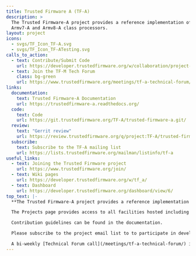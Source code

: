 ```yaml
---
title: Trusted Firmware A (TF-A)
description: >
  The Trusted Firmware-A project provides a reference implementation of secure world software for
  Armv7-A and Armv8-A class processors.
layout: project
icons:
  - svgs/TF_Icon_TF-A.svg
  - svgs/TF_Icon_TF-ATesting.svg
calls_to_action:
  - text: Contribute/Submit Code
    url: https://developer.trustedfirmware.org/w/collaboration/project-maintenance-process/
  - text: Join the TF-M Tech Forum
    class: bg-green
    url: https://www.trustedfirmware.org/meetings/tf-a-technical-forum/
links:
  documentation:
    text: Trusted Firmware-A Documentation
    url: https://trustedfirmware-a.readthedocs.org/
  code:
    text: Code
    url: https://git.trustedfirmware.org/TF-A/trusted-firmware-a.git/
  review:
    text: "Gerrit review"
    url: https://review.trustedfirmware.org/q/project:TF-A/trusted-firmware-a
  subscribe:
    text: Subscribe to the TF-A mailing list
    url: https://lists.trustedfirmware.org/mailman/listinfo/tf-a    
useful_links:
  - text: Joining the Trusted Firmware project
    url: https://www.trustedfirmware.org/join/
  - text: Wiki pages
    url: https://developer.trustedfirmware.org/w/tf_a/
  - text: Dashboard
    url: https://developer.trustedfirmware.org/dashboard/view/6/
top_text: |-
  **The Trusted Firmware-A project provides a reference implementation of secure world software for Armv7-A and Armv8-A class processors.**

  The Projects page provides access to all facilities hosted including source code, documentation, Gerrit review for submitting changes, a wiki, the issue/task workboard/tracker as well as showing recent activity in the project.

  Contribution guidelines can be found in the documentation.

  Please subscribe to the project email list to to participate in development discussions.

  A bi-weekly [Technical Forum call](/meetings/tf-a-technical-forum/) is held to discuss technical subjects.
---
```

